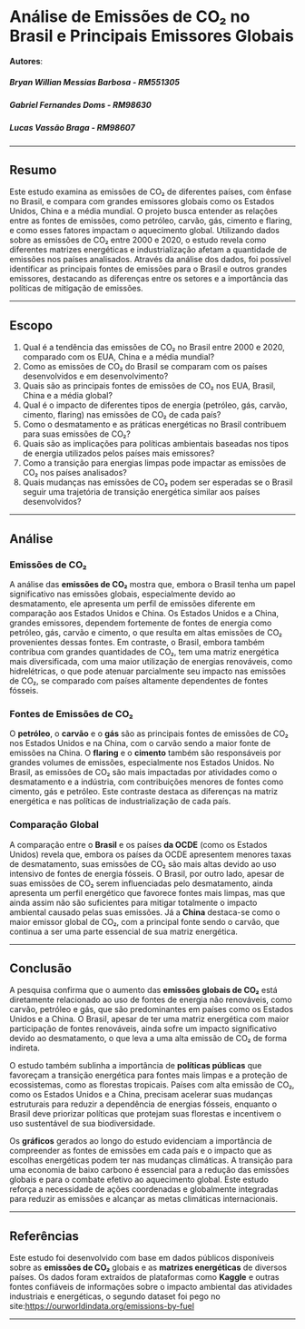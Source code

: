 # Análise de Emissões de CO₂ no Brasil e Principais Emissores Globais

**Autores**:  
##### Bryan Willian Messias Barbosa - RM551305
##### Gabriel Fernandes Doms - RM98630
##### Lucas Vassão Braga - RM98607   


---

## Resumo

Este estudo examina as emissões de CO₂ de diferentes países, com ênfase no Brasil, e compara com grandes emissores globais como os Estados Unidos, China e a média mundial. O projeto busca entender as relações entre as fontes de emissões, como petróleo, carvão, gás, cimento e flaring, e como esses fatores impactam o aquecimento global. Utilizando dados sobre as emissões de CO₂ entre 2000 e 2020, o estudo revela como diferentes matrizes energéticas e industrialização afetam a quantidade de emissões nos países analisados. Através da análise dos dados, foi possível identificar as principais fontes de emissões para o Brasil e outros grandes emissores, destacando as diferenças entre os setores e a importância das políticas de mitigação de emissões.

---

## Escopo 

1. Qual é a tendência das emissões de CO₂ no Brasil entre 2000 e 2020, comparado com os EUA, China e a média mundial?
2. Como as emissões de CO₂ do Brasil se comparam com os países desenvolvidos e em desenvolvimento?
3. Quais são as principais fontes de emissões de CO₂ nos EUA, Brasil, China e a média global?
4. Qual é o impacto de diferentes tipos de energia (petróleo, gás, carvão, cimento, flaring) nas emissões de CO₂ de cada país?
5. Como o desmatamento e as práticas energéticas no Brasil contribuem para suas emissões de CO₂?
6. Quais são as implicações para políticas ambientais baseadas nos tipos de energia utilizados pelos países mais emissores?
7. Como a transição para energias limpas pode impactar as emissões de CO₂ nos países analisados?
8. Quais mudanças nas emissões de CO₂ podem ser esperadas se o Brasil seguir uma trajetória de transição energética similar aos países desenvolvidos?

---

## Análise

### Emissões de CO₂

A análise das **emissões de CO₂** mostra que, embora o Brasil tenha um papel significativo nas emissões globais, especialmente devido ao desmatamento, ele apresenta um perfil de emissões diferente em comparação aos Estados Unidos e China. Os Estados Unidos e a China, grandes emissores, dependem fortemente de fontes de energia como petróleo, gás, carvão e cimento, o que resulta em altas emissões de CO₂ provenientes dessas fontes. Em contraste, o Brasil, embora também contribua com grandes quantidades de CO₂, tem uma matriz energética mais diversificada, com uma maior utilização de energias renováveis, como hidrelétricas, o que pode atenuar parcialmente seu impacto nas emissões de CO₂, se comparado com países altamente dependentes de fontes fósseis.

### Fontes de Emissões de CO₂

O **petróleo**, o **carvão** e o **gás** são as principais fontes de emissões de CO₂ nos Estados Unidos e na China, com o carvão sendo a maior fonte de emissões na China. O **flaring** e o **cimento** também são responsáveis por grandes volumes de emissões, especialmente nos Estados Unidos. No Brasil, as emissões de CO₂ são mais impactadas por atividades como o desmatamento e a indústria, com contribuições menores de fontes como cimento, gás e petróleo. Este contraste destaca as diferenças na matriz energética e nas políticas de industrialização de cada país.

### Comparação Global

A comparação entre o **Brasil** e os países **da OCDE** (como os Estados Unidos) revela que, embora os países da OCDE apresentem menores taxas de desmatamento, suas emissões de CO₂ são mais altas devido ao uso intensivo de fontes de energia fósseis. O Brasil, por outro lado, apesar de suas emissões de CO₂ serem influenciadas pelo desmatamento, ainda apresenta um perfil energético que favorece fontes mais limpas, mas que ainda assim não são suficientes para mitigar totalmente o impacto ambiental causado pelas suas emissões. Já a **China** destaca-se como o maior emissor global de CO₂, com a principal fonte sendo o carvão, que continua a ser uma parte essencial de sua matriz energética.

---

## Conclusão

A pesquisa confirma que o aumento das **emissões globais de CO₂** está diretamente relacionado ao uso de fontes de energia não renováveis, como carvão, petróleo e gás, que são predominantes em países como os Estados Unidos e a China. O Brasil, apesar de ter uma matriz energética com maior participação de fontes renováveis, ainda sofre um impacto significativo devido ao desmatamento, o que leva a uma alta emissão de CO₂ de forma indireta.

O estudo também sublinha a importância de **políticas públicas** que favoreçam a transição energética para fontes mais limpas e a proteção de ecossistemas, como as florestas tropicais. Países com alta emissão de CO₂, como os Estados Unidos e a China, precisam acelerar suas mudanças estruturais para reduzir a dependência de energias fósseis, enquanto o Brasil deve priorizar políticas que protejam suas florestas e incentivem o uso sustentável de sua biodiversidade.

Os **gráficos** gerados ao longo do estudo evidenciam a importância de compreender as fontes de emissões em cada país e o impacto que as escolhas energéticas podem ter nas mudanças climáticas. A transição para uma economia de baixo carbono é essencial para a redução das emissões globais e para o combate efetivo ao aquecimento global. Este estudo reforça a necessidade de ações coordenadas e globalmente integradas para reduzir as emissões e alcançar as metas climáticas internacionais.

---

## Referências

Este estudo foi desenvolvido com base em dados públicos disponíveis sobre as **emissões de CO₂** globais e as **matrizes energéticas** de diversos países. Os dados foram extraídos de plataformas como **Kaggle** e outras fontes confiáveis de informações sobre o impacto ambiental das atividades industriais e energéticas, o segundo dataset foi pego no site:https://ourworldindata.org/emissions-by-fuel

---

